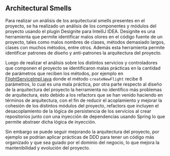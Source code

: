 ## Architectural Smells

Para realizar un análisis de los arquitectural smells presentes en el proyecto,
se ha realizado un análisis de los componentes y módulos del proyecto usando el
plugin Designite para IntelliJ IDEA. Designite es una herramienta que permite identificar
malos olores en el código fuente de un proyecto, tales como malos nombres de clases, métodos demasiado largos, clases con muchos métodos, entre otros.
Además esta herramienta permite identificar patrones de diseño y anti-patrones la arquitectura del proyecto.

Luego de realizar el análisis sobre los distintos servicios y controladores que componen el
proyecto se identificaron malas prácticas en la cantidad de parámetros que reciben los métodos, por ejemplo en 
[FlightServiceImpl.java](..%2Facmeair-services-morphia%2Fsrc%2Fmain%2Fjava%2Fcom%2Facmeair%2Fmorphia%2Fservices%2FFlightServiceImpl.java)
donde el método `createNewFlight` recibe 8 parámetros, lo cual es una mala práctica, por otra parte respecto al diseño de
la arquitectura del proyecto la herramienta no identifico más problemas de arquitectura, esto debido a los refactors
que se han venido haciendo en términos de arquitectura, con el fin de reducir el acoplamiento y mejorar la cohesión de los distintos módulos del proyecto,
refactors que incluyen el desacoplamiento de la lógica de persistencia de los servicios al crear repositorios junto con
una inyección de dependencias usando Spring lo que permite abstraer dicha lógica de inyección.

Sin embargo se puede seguir mejorando la arquitectura del proyecto, por ejemplo se podrían aplicar prácticas de DDD para
tener un código más organizado y que sea guiado por el dominio del negocio, lo que mejora la mantenibilidad y evolución del proyecto.